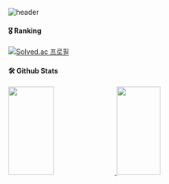 

<!--
**FirstCinnamon/FirstCinnamon** is a ✨ _special_ ✨ repository because its `README.md` (this file) appears on your GitHub profile.

Here are some ideas to get you started:

- 🔭 I’m currently working on ...
- 🌱 I’m currently learning ...
- 👯 I’m looking to collaborate on ...
- 🤔 I’m looking for help with ...
- 💬 Ask me about ...
- 📫 How to reach me: ...
- 😄 Pronouns: ...
- ⚡ Fun fact: ...
-->
![header](https://capsule-render.vercel.app/api?type=waving&color=gradient&text=Welcome!&desc=There%20is%20no%20place%20like%20home🏡&descAlign=50&descAlignY=80)


#### 🎖️ Ranking
[![Solved.ac 프로필](http://mazassumnida.wtf/api/v2/generate_badge?boj=kurirr)](https://www.acmicpc.net/user/kurirr)


#### 🛠️ Github Stats

<a href="s">
  <img src="https://github-readme-stats.vercel.app/api?username=FirstCinnamon&theme=tokyonight&show_icons=true" width="43%" style="height:180px"/>
</a>

<a href="s">
  <img src="https://github-readme-stats.vercel.app/api/top-langs/?username=FirstCinnamon&exclude_repo=dkssud8150.github.io&layout=compact&theme=tokyonight" width="42%" style="height:180px"/>
</a>
